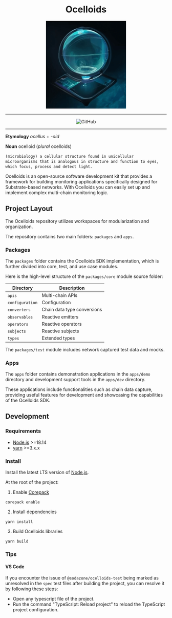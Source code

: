<div align="center">
<h1>Ocelloids</h1>
<img src="./.github/assets/ocesp_250-min.png"
  width="250"
  height="auto"
  alt=""
/>
<hr/>

![GitHub](https://img.shields.io/github/license/sodazone/ocelloids)

<hr/>
</div>

**Etymology** _ocellus_ + _-oid_

**Noun** ocelloid (_plural_ ocelloids)

    (microbiology) a cellular structure found in unicellular microorganisms that is analogous in structure and function to eyes, which focus, process and detect light.

Ocelloids is an open-source software development kit that provides a framework for building monitoring applications specifically designed for Substrate-based networks.
With Ocelloids you can easily set up and implement complex multi-chain monitoring logic.


## Project Layout

The Ocelloids repository utilizes workspaces for modularization and organization.

The repository contains two main folders: `packages` and `apps`.

### Packages

The `packages` folder contains the Ocelloids SDK implementation, which is further divided into core, test, and use case modules.

Here is the high-level structure of the `packages/core` module source folder:

| Directory                    | Description                               |
|------------------------------|-------------------------------------------|
| `apis`                       | Multi-chain APIs                          |
| `configuration`              | Configuration                             |
| `converters`                 | Chain data type conversions               |
| `observables`                | Reactive emitters                         |
| `operators`                  | Reactive operators                        |
| `subjects`                   | Reactive subjects                         |
| `types`                      | Extended types                            |

The `packages/test` module includes network captured test data and mocks.

### Apps

The `apps` folder contains demonstration applications in the `apps/demo` directory and development support tools in the `apps/dev` directory.

These applications include functionalities such as chain data capture, providing useful features for development and showcasing the capabilities of the Ocelloids SDK.

## Development

### Requirements

* [Node.js](https://nodejs.org/en/) >=18.14
* [yarn](https://yarnpkg.com/getting-started/install) >=3.x.x

### Install

Install the latest LTS version of [Node.js](https://nodejs.org/en/).

At the root of the project:

1. Enable [Corepack](https://github.com/nodejs/corepack#how-to-install)

```
corepack enable
```

2. Install dependencies

```
yarn install
```

3. Build Ocelloids libraries

```
yarn build
```

### Tips

#### VS Code

If you encounter the issue of `@sodazone/ocelloids-test` being marked as unresolved 
in the `spec` test files after building the project, you can resolve it by following these steps:

* Open any typescript file of the project.
* Run the command "TypeScript: Reload project" to reload the TypeScript project configuration.


